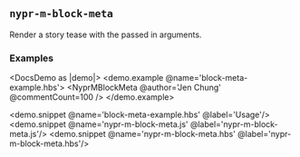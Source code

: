 ## `nypr-m-block-meta`

Render a story tease with the passed in arguments.

### Examples
<DocsDemo as |demo|>
  <demo.example @name='block-meta-example.hbs'>
    <NyprMBlockMeta
      @author='Jen Chung'
      @commentCount=100
    />
  </demo.example>

  <demo.snippet @name='block-meta-example.hbs' @label='Usage'/>
  <demo.snippet @name='nypr-m-block-meta.js' @label='nypr-m-block-meta.js'/>
  <demo.snippet @name='nypr-m-block-meta.hbs' @label='nypr-m-block-meta.hbs'/>
</DocsDemo>
